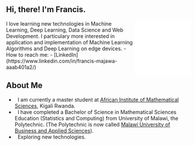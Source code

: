 ## Hi, there! I'm Francis.

<img width="30%" align="right" alt="Github" src="https://github.com/fra-majawa/fra-majawa/blob/main/97525-code-dark.gif"/>
I love learning new technologies in Machine Learning, Deep Learning, Data Science and Web Development. I particulary more interested in application and implementation of Machine Learning Algorithms and Deep Learning on edge devices. 
- How to reach me: 
    - [LinkedIn](https://www.linkedin.com/in/francis-majawa-aaab401a2/)
<img src="https://komarev.com/ghpvc/?username=gpy1234&style=flat-square&color=blue" alt=""/>

## About Me

- &nbsp; I am currently a master student at [African Institute of Mathematical Sciences](https://aims.ac.rw/), Kigali Rwanda.
- &nbsp; I have completed a Bachelor of Science in Mathematical Sciences Education (Statistics and Computing) from University of Malawi, the Polytechnic. (The Polytechnic is now called [Malawi University of Business and Applied Sciences](http://www.mubas.ac.mw/)).
- &nbsp; Exploring new technologies.
<!--  -->
<!-- (https://www.linkedin.com/in/francis-jeremiah-majawa-aaab401a2/) -->
<!-- <script src="https://unpkg.com/@lottiefiles/lottie-player@latest/dist/lottie-player.js"></script> -->
